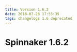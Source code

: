 ```yaml
---
title: Version 1.6.2
date: 2018-07-26 17:55:39 
tags: changelogs 1.6 deprecated
---
```

# Spinnaker 1.6.2
<script src="https://gist.github.com/spinnaker-release/3fc52e64bae26f8ea1c68bcd8383d4b5.js"/>

